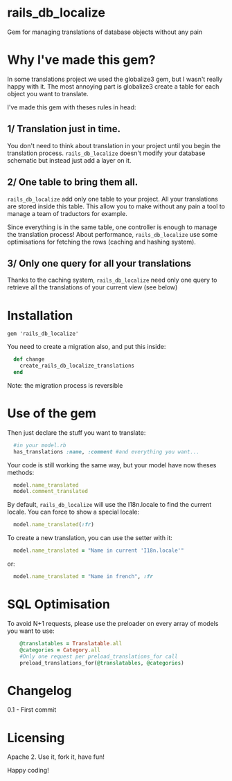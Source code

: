 # rails_db_localize

Gem for managing translations of database objects without any pain

# Why I've made this gem?

In some translations project we used the globalize3 gem, but I wasn't really happy with it.
The most annoying part is globalize3 create a table for each object you want to translate.

I've made this gem with theses rules in head:

## 1/ Translation just in time.

You don't need to think about translation in your project until you begin the translation process.
`rails_db_localize` doesn't modify your database schematic but instead just add a layer on it.

## 2/ One table to bring them all.

`rails_db_localize` add only one table to your project. All your translations are stored inside this table.
This allow you to make without any pain a tool to manage a team of traductors for example. 

Since everything is in the same table, one controller is enough to manage the translation process!
About performance, `rails_db_localize` use some optimisations for fetching the rows (caching and hashing system).


## 3/ Only one query for all your translations

Thanks to the caching system, `rails_db_localize` need only one query to retrieve all the translations of your current view (see below)

# Installation

```Gemfile
gem 'rails_db_localize'
```

You need to create a migration also, and put this inside:

```ruby
  def change
    create_rails_db_localize_translations
  end
```

Note: the migration process is reversible

# Use of the gem

Then just declare the stuff you want to translate:

```ruby
  #in your model.rb
  has_translations :name, :comment #and everything you want...
```

Your code is still working the same way, but your model have now theses methods:

```ruby
  model.name_translated
  model.comment_translated
```

By default, `rails_db_localize` will use the I18n.locale to find the current locale. You can force to show a special locale:

```ruby
  model.name_translated(:fr)
```

To create a new translation, you can use the setter with it:

```ruby
  model.name_translated = "Name in current 'I18n.locale'"
```

or:

```ruby
  model.name_translated = "Name in french", :fr
```

# SQL Optimisation

To avoid N+1 requests, please use the preloader on every array of models you want to use:

```ruby
    @translatables = Translatable.all
    @categories = Category.all
    #Only one request per preload_translations_for call
    preload_translations_for(@translatables, @categories)
```

# Changelog

0.1 - First commit

# Licensing

Apache 2. Use it, fork it, have fun!

Happy coding!

